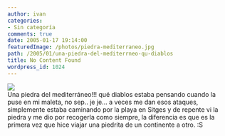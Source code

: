 ```yaml
---
author: ivan
categories:
- Sin categoría
comments: true
date: 2005-01-17 19:14:00
featuredImage: /photos/piedra-mediterraneo.jpg
path: /2005/01/una-piedra-del-mediterrneo-qu-diablos
title: No Content Found
wordpress_id: 1024
---
```


[![](https://photos1.blogger.com/img/39/1190/320/piedra%20mediterraneo.jpg)](https://photos1.blogger.com/img/39/1190/640/piedra%20mediterraneo.jpg)  
Una piedra del mediterráneo!!! qué diablos estaba pensando cuando la puse en mi maleta, no sep.. je je... a veces me dan esos ataques, simplemente estaba caminando por la playa en Sitges y de repente vi la piedra y me dio por recogerla como siempre, la diferencia es que es la primera vez que hice viajar una piedrita de un continente a otro. :S